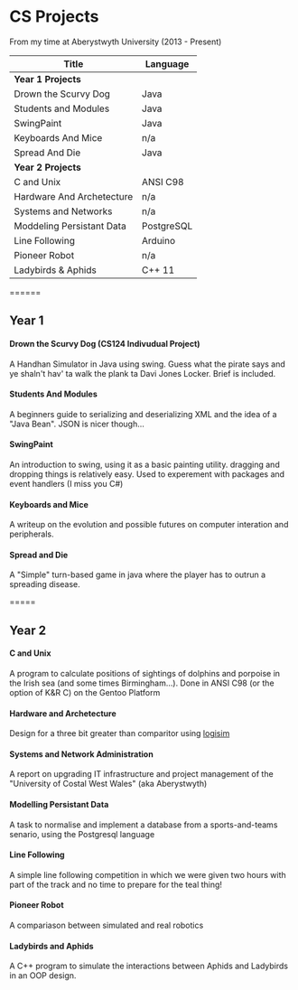 # CS Projects

From my time at Aberystwyth University (2013 - Present)

|Title                    |Language|
|-------------------------|--------|
|__Year 1 Projects__      |       |
|Drown the Scurvy Dog     |Java    |
|Students and Modules     |Java    |
|SwingPaint               |Java    |
|Keyboards And Mice       |n/a     |
|Spread And Die           |Java    |
|__Year 2 Projects__     |        |
|C and Unix               |ANSI C98|
|Hardware And Archetecture|n/a     |
|Systems and Networks     |n/a     |
|Moddeling Persistant Data|PostgreSQL|
|Line Following           |Arduino |
|Pioneer Robot            |n/a     |
|Ladybirds & Aphids       |C++ 11  |


======
## Year 1

#### Drown the Scurvy Dog (CS124 Indivudual Project)
A Handhan Simulator in Java using swing. Guess what the pirate says and ye shaln't hav' ta walk the plank ta Davi Jones Locker. Brief is included.

#### Students And Modules
A beginners guide to serializing and deserializing XML and the idea of a "Java Bean". JSON is nicer though...

#### SwingPaint
An introduction to swing, using it as a basic painting utility. dragging and dropping things is relatively easy. Used to experement with packages and event handlers (I miss you C#)

#### Keyboards and Mice
A writeup on the evolution and possible futures on computer interation and peripherals. 

#### Spread and Die
A "Simple" turn-based game in java where the player has to outrun a spreading disease. 

=====
## Year 2

#### C and Unix
A program to calculate positions of sightings of dolphins and porpoise in the Irish sea (and some times Birmingham...). Done in ANSI C98 (or the option of K&R C) on the Gentoo Platform

#### Hardware and Archetecture
Design for a three bit greater than comparitor using [logisim](http://www.cburch.com/logisim/)

#### Systems and Network Administration
A report on upgrading IT  infrastructure and project management of the "University of Costal West Wales" (aka Aberystwyth)

#### Modelling Persistant Data
A task to normalise and implement a database from a sports-and-teams senario, using the Postgresql language

#### Line Following
A simple line following competition in which we were given two hours with part of the track and no time to prepare for the teal thing!

#### Pioneer Robot
A compariason between simulated and real robotics

#### Ladybirds and Aphids
A C++ program to simulate the interactions between Aphids and Ladybirds in an OOP design.

